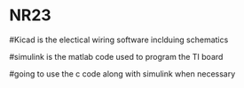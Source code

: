 # NR23
#Kicad is the electical wiring software inclduing schematics

#simulink is the matlab code used to program the TI board

#going to use the c code along with simulink when necessary

